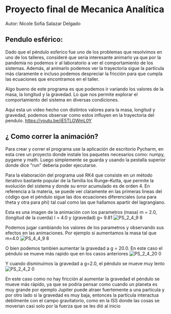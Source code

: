 # Proyecto final de Mecanica Analítica
Autor: Nicole Sofia Salazar Delgado

## Pendulo esférico:

Dado que el péndulo esferico fue uno de los problemas que resolvimos en uno de los talleres, consideré que seria interesante animarlo ya que por la pandemia no podemos ir al laboratorio a ver el comportamiento de los sistemas. Además, al animarlo podemos ver la trayectoria sigue la partícula más claramente e incluso podemos despreciar la fricción para que cumpla las ecuaciones que encontramos en el taller.

Algo bueno de este programa es que podemos ir variando los valores de la masa, la longitud y la gravedad. Lo que nos permite explorar el comportamiento del sistema en diversas condiciones.

Aqui esta un video hecho con distintos valores para la masa, longitud y gravedad, podemos observar como estos influyen en la trayectoria del pendulo.
https://youtu.be/iE5TLGWmL0Y

## ¿ Como correr la animación?
Para crear y correr el programa use la aplicación de escritorio Pycharm, en esta cree un proyecto donde instale los paquetes necesarios como: numpy, pygame y math. Luego simplemente se guarda y usando la pestalla superior donde dice "run" deberia poder ejecutarse. 

Para la elaboración del programa usé RK4 que consiste en un método iterativo bastante popular de la familia los Runge–Kutta, que permite la evolución del sistema y donde su error acumulado es de orden 4. En referencia a la materia, se puede ver claramente en las primeras lineas del código que el péndulo sigue las dos ecuaciones diferenciales (una para theta y otra para phi) tal cual como las que hallamos apartir del lagrangiano.

Esta es una imagen de la animación con los parametros (masa) m = 2.0, (longitud de la cuerda) l = 4.0 y (gravedad) g= 9.81
![PS_2_4_9 8](https://user-images.githubusercontent.com/61853949/132080885-0a28ce70-bd3a-4d40-b68d-5917befada38.PNG)

Podemos jugar cambiando los valores de los parametros y observando sus efectos en las animaciones. Por ejemplo si aumentamos la masa tal que m=4.0
![PS_4_4_9 8](https://user-images.githubusercontent.com/61853949/132080922-f44ba515-67a3-43f8-be73-77a93242c442.PNG)

O bien podemos tambien aumentar la gravedad a g = 20.0. En este caso el péndulo se mueve más rapido que en los casos anteriores
![PS_2_4_20 0](https://user-images.githubusercontent.com/61853949/132081021-871a0d9d-0771-4c28-b157-82bd08963dbc.PNG)

Y cuando disminuimos la gravedad a g=2.0, el péndulo se mueve muy lento
![PS_2_4_2 0](https://user-images.githubusercontent.com/61853949/132081103-bd3007f5-7e2c-49f4-a563-a5b9dd667c94.PNG)

En este caso como no hay fricción al aumentar la gravedad el péndulo se mueve más rápido, ya que se podría pensar como cuando un planeta es muy grande por ejemplo Jupiter puede atraer fuertemente a una particula y por otro lado si la gravedad es muy baja, entonces la partícula interactua debilmente con el campo gravitatorio, como en la ISS donde las cosas se moverian casi solo por la fuerza que se les dió al inicio




